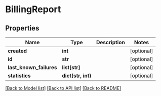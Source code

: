 # BillingReport

## Properties
Name | Type | Description | Notes
------------ | ------------- | ------------- | -------------
**created** | **int** |  | [optional] 
**id** | **str** |  | [optional] 
**last_known_failures** | **list[str]** |  | [optional] 
**statistics** | **dict(str, int)** |  | [optional] 

[[Back to Model list]](../README.md#documentation-for-models) [[Back to API list]](../README.md#documentation-for-api-endpoints) [[Back to README]](../README.md)


